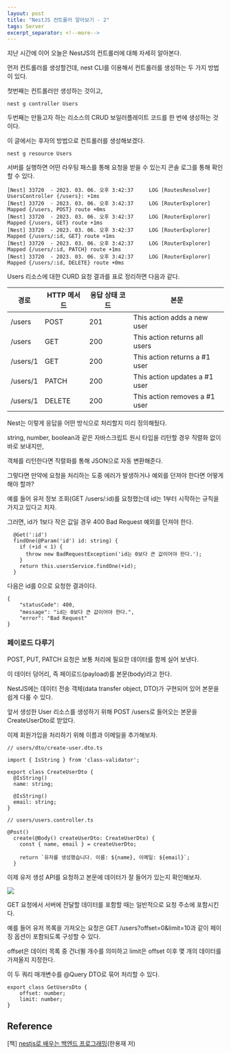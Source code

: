 ```yaml
---
layout: post
title: "NestJS 컨트롤러 알아보기 - 2"
tags: Server
excerpt_separator: <!--more-->
---
```


지난 시간에 이어 오늘은 NestJS의 컨트롤러에 대해 자세히 알아본다.

먼저 컨트롤러를 생성할건데, nest CLI를 이용해서 컨트롤러를 생성하는 두 가지 방법이 있다.<!--more-->

첫번째는 컨트롤러만 생성하는 것이고,

```
nest g controller Users
```

두번째는 만들고자 하는 리소스의 CRUD 보일러플레이트 코드를 한 번에 생성하는 것이다.

이 글에서는 후자의 방법으로 컨트롤러를 생성해보겠다.

```
nest g resource Users
```

서버를 실행하면 어떤 라우팅 패스를 통해 요청을 받을 수 있는지 콘솔 로그를 통해 확인할 수 있다.

```
[Nest] 33720  - 2023. 03. 06. 오후 3:42:37     LOG [RoutesResolver] UsersController {/users}: +1ms
[Nest] 33720  - 2023. 03. 06. 오후 3:42:37     LOG [RouterExplorer] Mapped {/users, POST} route +0ms
[Nest] 33720  - 2023. 03. 06. 오후 3:42:37     LOG [RouterExplorer] Mapped {/users, GET} route +1ms
[Nest] 33720  - 2023. 03. 06. 오후 3:42:37     LOG [RouterExplorer] Mapped {/users/:id, GET} route +1ms
[Nest] 33720  - 2023. 03. 06. 오후 3:42:37     LOG [RouterExplorer] Mapped {/users/:id, PATCH} route +1ms
[Nest] 33720  - 2023. 03. 06. 오후 3:42:37     LOG [RouterExplorer] Mapped {/users/:id, DELETE} route +0ms
```

Users 리소스에 대한 CURD 요청 결과를 표로 정리하면 다음과 같다.

| 경로     | HTTP 메서드 | 응답 상태 코드 | 본문                          |
| -------- | ----------- | -------------- | ----------------------------- |
| /users   | POST        | 201            | This action adds a new user   |
| /users   | GET         | 200            | This action returns all users |
| /users/1 | GET         | 200            | This action returns a #1 user |
| /users/1 | PATCH       | 200            | This action updates a #1 user |
| /users/1 | DELETE      | 200            | This action removes a #1 user |

Nest는 이렇게 응답을 어떤 방식으로 처리할지 미리 정의해뒀다.

string, number, boolean과 같은 자바스크립트 원시 타입을 리턴할 경우 직렬화 없이 바로 보내지만,

객체를 리턴한다면 직렬화를 통해 JSON으로 자동 변환해준다.

그렇다면 만약에 요청을 처리하는 도중 에러가 발생하거나 예외를 던져야 한다면 어떻게 해야 할까?

예를 들어 유저 정보 조회(GET /users/:id)를 요청했는데 id는 1부터 시작하는 규칙을 가지고 있다고 치자.

그러면, id가 1보다 작은 값일 경우 400 Bad Request 예외를 던져야 한다.

```
  @Get(':id')
  findOne(@Param('id') id: string) {
    if (+id < 1) {
      throw new BadRequestException('id는 0보다 큰 값이어야 한다.');
    }
    return this.usersService.findOne(+id);
  }
```

다음은 id를 0으로 요청한 결과이다.

```
{
    "statusCode": 400,
    "message": "id는 0보다 큰 값이어야 한다.",
    "error": "Bad Request"
}
```

### 페이로드 다루기

POST, PUT, PATCH 요청은 보통 처리에 필요한 데이터를 함께 실어 보낸다.

이 데이터 덩어리, 즉 페이로드(payload)를 본문(body)라고 한다.

NestJS에는 데이터 전송 객체(data transfer object, DTO)가 구현되어 있어 본문을 쉽게 다룰 수 있다.

앞서 생성한 User 리소스를 생성하기 위해 POST /users로 들어오는 본문을 CreateUserDto로 받았다.

이제 회원가입을 처리하기 위해 이름과 이메일을 추가해보자.

```
// users/dto/create-user.dto.ts

import { IsString } from 'class-validator';

export class CreateUserDto {
  @IsString()
  name: string;

  @IsString()
  email: string;
}
```

```
// users/users.controller.ts

@Post()
  create(@Body() createUserDto: CreateUserDto) {
    const { name, email } = createUserDto;

    return `유저를 생성했습니다. 이름: ${name}, 이메일: ${email}`;
  }
```

이제 유저 생성 API를 요청하고 본문에 데이터가 잘 들어가 있는지 확인해보자.

![](https://img1.daumcdn.net/thumb/R1280x0/?scode=mtistory2&fname=https%3A%2F%2Fblog.kakaocdn.net%2Fdn%2FnVpn2%2Fbtr2Ot6i2gg%2FKWNenNLSBfJTsORKRzO4A0%2Fimg.png)

GET 요청에서 서버에 전달할 데이터를 포함할 때는 일반적으로 요청 주소에 포함시킨다.

예를 들어 유저 목록을 가져오는 요청은 GET /users?offset=0&limit=10과 같이 페이징 옵션이 포함되도록 구성할 수 있다.

offset은 데이터 목록 중 건너뛸 개수를 의미하고 limit은 offset 이후 몇 개의 데이터를 가져올지 지정한다.

이 두 쿼리 매개변수를 @Query DTO로 묶어 처리할 수 있다.

```
export class GetUsersDto {
	offset: number;
	limit: number;
}
```

## Reference

\[책\] [nestjs로 배우는 백엔드 프로그래밍](https://www.aladin.co.kr/shop/wproduct.aspx?ItemId=306191959&start=pgooglemc)(한용재 저)
